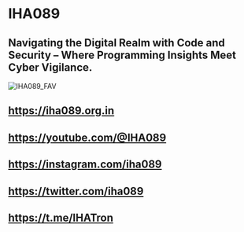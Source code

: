 
# IHA089

## Navigating the Digital Realm with Code and Security – Where Programming Insights Meet Cyber Vigilance.


![IHA089_FAV](https://github.com/IHA089/.github/assets/67224300/90c2725c-c7b7-4ce3-942e-2fbd4d3d677f)



## https://iha089.org.in
## https://youtube.com/@IHA089
## https://instagram.com/iha089
## https://twitter.com/iha089
## https://t.me/IHATron
